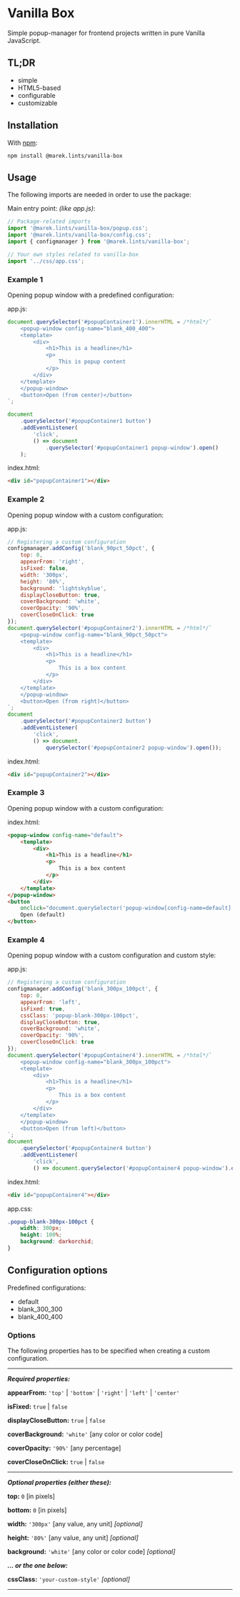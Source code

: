 # Vanilla Box

Simple popup-manager for frontend projects written in pure Vanilla JavaScript.

## TL;DR

- simple
- HTML5-based
- configurable
- customizable

## Installation

With [npm](https://www.npmjs.com/package/@marek.lints/vanilla-box):

```
npm install @marek.lints/vanilla-box
```

## Usage

The following imports are needed in order to use the package:

Main entry point: *(like app.js)*:
```js
// Package-related imports
import '@marek.lints/vanilla-box/popup.css';
import '@marek.lints/vanilla-box/config.css';
import { configmanager } from '@marek.lints/vanilla-box';

// Your own styles related to vanilla-box
import '../css/app.css';
```

### Example 1

Opening popup window with a predefined configuration:

app.js:
```js
document.querySelector('#popupContainer1').innerHTML = /*html*/`
    <popup-window config-name="blank_400_400">
    <template>
        <div>
            <h1>This is a headline</h1>
            <p>
                This is popup content
            </p>
        </div>
    </template>
    </popup-window>
    <button>Open (from center)</button>
`;

document
    .querySelector('#popupContainer1 button')
    .addEventListener(
        'click', 
        () => document
            .querySelector('#popupContainer1 popup-window').open()
    );
```

index.html:
```html
<div id="popupContainer1"></div>
```

### Example 2

Opening popup window with a custom configuration:

app.js:
```js
// Registering a custom configuration
configmanager.addConfig('blank_90pct_50pct', {
    top: 0,
    appearFrom: 'right',
    isFixed: false,
    width: '300px',
    height: '80%',
    background: 'lightskyblue',
    displayCloseButton: true,
    coverBackground: 'white',
    coverOpacity: '90%',
    coverCloseOnClick: true
});
document.querySelector('#popupContainer2').innerHTML = /*html*/`
    <popup-window config-name="blank_90pct_50pct">
    <template>
        <div>
            <h1>This is a headline</h1>
            <p>
                This is a box content
            </p>
        </div>
    </template>
    </popup-window>
    <button>Open (from right)</button>
`;
document
    .querySelector('#popupContainer2 button')
    .addEventListener(
        'click', 
        () => document.
            querySelector('#popupContainer2 popup-window').open());
```

index.html:
```html
<div id="popupContainer2"></div>
```

### Example 3

Opening popup window with a custom configuration:

index.html:
```html
<popup-window config-name="default">
    <template>
        <div>
            <h1>This is a headline</h1>
            <p>
                This is a box content
            </p>
        </div>
    </template>
</popup-window>
<button 
    onclick="document.querySelector('popup-window[config-name=default]').open()">
    Open (default)
</button>
```

### Example 4

Opening popup window with a custom configuration and custom style:

app.js:
```js
// Registering a custom configuration
configmanager.addConfig('blank_300px_100pct', {
    top: 0,
    appearFrom: 'left',
    isFixed: true,
    cssClass: 'popup-blank-300px-100pct',
    displayCloseButton: true,
    coverBackground: 'white',
    coverOpacity: '90%',
    coverCloseOnClick: true
});
document.querySelector('#popupContainer4').innerHTML = /*html*/`
    <popup-window config-name="blank_300px_100pct">
    <template>
        <div>
            <h1>This is a headline</h1>
            <p>
                This is a box content
            </p>
        </div>
    </template>
    </popup-window>
    <button>Open (from left)</button>
`;
document
    .querySelector('#popupContainer4 button')
    .addEventListener(
        'click', 
        () => document.querySelector('#popupContainer4 popup-window').open());
```

index.html:
```html
<div id="popupContainer4"></div>
```

app.css:
```css
.popup-blank-300px-100pct {
    width: 300px;
    height: 100%;
    background: darkorchid;
}
```

## Configuration options

Predefined configurations:
- default
- blank_300_300
- blank_400_400

### Options

The following properties has to be specified when creating a custom configuration.

---
***Required properties:***

**appearFrom:** `'top'` | `'bottom'` | `'right'` | `'left'` | `'center'`

**isFixed:** `true` | `false`

**displayCloseButton:** `true` | `false`

**coverBackground:** `'white'` [any color or color code]

**coverOpacity:** `'90%'` [any percentage]

**coverCloseOnClick:** `true` | `false`

---
***Optional properties (either these):***

**top:** `0` [in pixels]

**bottom:** `0` [in pixels]

**width:** `'300px'` [any value, any unit] *[optional]*

**height:** `'80%'` [any value, any unit] *[optional]*

**background:** `'white'` [any color or color code] *[optional]*

***... or the one below:***

**cssClass:** `'your-custom-style'` *[optional]*

---
